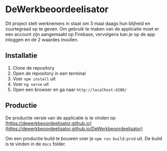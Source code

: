 # DeWerkbeoordeelisator

Dit project stelt werknemers in staat om 3 maal daags hun blijheid en zuurtegraad op te geven. Om gebruik te maken van de applicatie moet er een account zijn aangemaakt op Firebase, vervolgens kan je op de app inloggen en de 2 waardes invullen.

## Installatie

1. Clone de repository
2. Open de repository in een terminal
3. Voer `npm install` uit
4. Voer `ng serve` uit
5. Open een browser en ga naar `http://localhost:4200/`

## Productie

De productie versie van de applicatie is te vinden op [https://dewerkbeoordeelisator.github.io](https://dewerkbeoordeelisator.github.io/DeWerkbeoordeelisator)

Om een productie build te bouwen voer je `npm run build:prod` uit. De build is te vinden in de `docs` folder.
